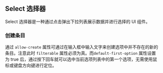<div class="demo-header">
<p class="overviewicon">
  <span class="wapi-form-dropdown"/>
</p>

## Select 选择器

<nova-uxlink widget-name="Dropdown"></nova-uxlink>

Select 选择器是一种通过点击弹出下拉列表展示数据并进行选择的 UI 组件。
</div>

### 创建条目

通过 `allow-create` 属性可通过在输入框中输入文字来创建选项中并不存在的新的条目。注意此时 `filterable` 属性必须为真。而`default-first-option` 属性设置为 true 后，通过按下回车就可以选中当前选项列表中的第一个选项，无需使用鼠标或键盘方向键进行定位。

<nova-demo-view link="select/allow-create"></nova-demo-view>

 <br>


